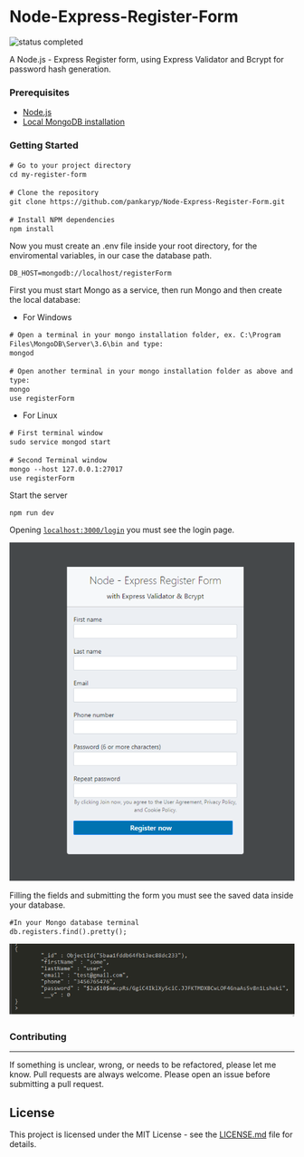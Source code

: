 # Node-Express-Register-Form

![status completed](https://img.shields.io/badge/status-completed-blue.svg)

A Node.js - Express Register form, using Express Validator and Bcrypt for password hash generation.

### Prerequisites

* [Node.js](https://nodejs.org/en/)
* [Local MongoDB installation](https://www.mongodb.com/) 

### Getting Started

```
# Go to your project directory
cd my-register-form

# Clone the repository
git clone https://github.com/pankaryp/Node-Express-Register-Form.git

# Install NPM dependencies
npm install
```

Now you must create an .env file inside your root directory, for the enviromental variables, in our case the database path.
```
DB_HOST=mongodb://localhost/registerForm
```
First you must start Mongo as a service, then run Mongo and then create the local database: 
* For Windows
```
# Open a terminal in your mongo installation folder, ex. C:\Program Files\MongoDB\Server\3.6\bin and type:
mongod

# Open another terminal in your mongo installation folder as above and type:
mongo
use registerForm
```
* For Linux
```
# First terminal window
sudo service mongod start

# Second Terminal window
mongo --host 127.0.0.1:27017
use registerForm
```
Start the server
```
npm run dev
```
Opening [`localhost:3000/login`](localhost:3000/login) you must see the login page.

!['login'](login.png?raw=true)

Filling the fields and submitting the form you must see the saved data inside your database.
```
#In your Mongo database terminal 
db.registers.find().pretty();
```

!['mongo'](mongo.png?raw=true)

### Contributing
---
If something is unclear, wrong, or needs to be refactored, please let me know. Pull requests are always welcome. Please open an issue before submitting a pull request. 

## License

This project is licensed under the MIT License - see the [LICENSE.md](LICENSE.md) file for details.
